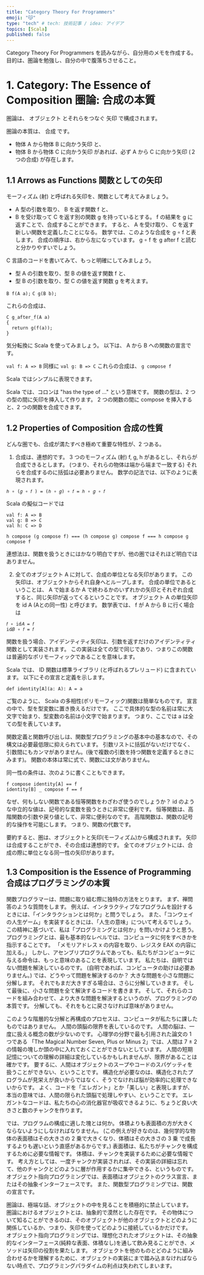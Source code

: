 ```yaml
---
title: "Category Theory For Programmers"
emoji: "😽"
type: "tech" # tech: 技術記事 / idea: アイデア
topics: [Scala]
published: false
---
```


Category Theory For Programmers を読みながら、自分用のメモを作成する。
目的は、圏論を勉強し、自分の中で腹落ちさせること。

# 1. Category: The Essence of Composition  圏論: 合成の本質

圏論は、 オブジェクト とそれらをつなぐ 矢印 で構成されます。

圏論の本質は、 合成 です。

- 物体 A から物体 B に向かう矢印 と、
- 物体 B から物体 C に向かう矢印 があれば、必ず
A から C に向かう矢印 (２つの合成) が存在します。

## 1.1 Arrows as Functions  関数としての矢印

モーフィズム (射) と呼ばれる矢印を、関数として考えてみましょう。
- A 型の引数を取り、 B を返す関数 f と、
- B を受け取って C を返す別の関数 g を持っているとする。
f の結果を g に返すことで、合成することができます。
すると、 A を受け取り、 C を返す新しい関数を定義したことになる。
数学では、このような合成を g ∘ f と表します。
合成の順序は、右から左になっています。
g ∘ f を g after f と読むと分かりやすいでしょう。

C 言語のコードを書いてみて、もっと明確にしてみましょう。
- 型 A の引数を取り、型 B の値を返す関数 f と、
- 型 B の引数を取り、型 C の値を返す関数 g を考えます。 

`B f(A a);`
`C g(B b);`

これらの合成は、

```
C g_after_f(A a)
{
  return g(f(a));
}
```

気分転換に Scala を使ってみましょう。
以下は、 A から B への関数の宣言です。

`val f: A => B`
同様に
`val g: B => C`
これらの合成は、
`g compose f`

Scala ではシンプルに表現できます。

Scala では、コロンは "has the type of ..." という意味です。
関数の型は、2 つの型の間に矢印を挿入して作ります。
2 つの関数の間に compose を挿入すると、2 つの関数を合成できます。

## 1.2 Properties of Composition  合成の性質

どんな圏でも、合成が満たすべき極めて重要な特性が、2 つある。

1. 合成は、連想的です。
3 つのモーフィズム (射) f, g, h があるとし、それらが合成できるとします。
(つまり、それらの物体は端から端まで一致する)
それらを合成するのに括弧は必要ありません。
数学の記法では、以下のように表現されます。

`ℎ ∘ (𝑔 ∘ 𝑓 ) = (ℎ ∘ 𝑔) ∘ 𝑓 = ℎ ∘ 𝑔 ∘ 𝑓`

Scala の擬似コードでは

```
val f: A => B
val g: B => C
val h: C => D

h compose (g compose f) === (h compose g) compose f === h compose g compose f
```

連想法は、関数を扱うときにはかなり明白ですが、他の圏ではそれほど明白ではありません。

2. 全てのオブジェクト A に対して、合成の単位となる矢印があります。
この矢印は、オブジェクトからそれ自身へとループします。
合成の単位であるということは、 A で始まるか A で終わるかのいずれかの矢印とそれぞれ合成すると、同じ矢印が返ってくるということです。
オブジェクト A の単位矢印を id A (Aとの同一性) と呼びます。
数学表では、 f が A から B に行く場合は

```
𝑓 ∘ id𝐴 = 𝑓
id𝐵 ∘ 𝑓 = 𝑓
```

関数を扱う場合、アイデンティティ矢印は、引数を返すだけのアイデンティティ関数として実装されます。
この実装は全ての型で同じであり、つまりこの関数は普遍的なポリモーフィックであることを意味します。

Scala では、 ID 関数は標準ライブラリ (と呼ばれるプレリュード) に含まれています。
以下にその宣言と定義を示します。

```
def identity[A](a: A): A = a
```

ご覧のように、 Scala の多相性(ポリモーフィック)関数は簡単なものです。
宣言の中で、型を型変数に置き換えるだけです。
ここで具体的な型の名前は常に大文字で始まり、型変数の名前は小文字で始まります。
つまり、ここでは a は全ての型を表しています。

関数定義と関数呼び出しは、関数型プログラミングの基本中の基本なので、その構文は必要最低限に抑えられています。
引数リストに括弧がないだけでなく、引数間にもカンマがありません。(後で複数の引数を持つ関数を定義するときにみます)。
関数の本体は常に式で、関数には文がありません。

同一性の条件は、次のように書くこともできます。

```
f compose identity[A] == f
identity[B] _ compose f == f
```

なぜ、何もしない関数である恒等関数をわざわざ使うのでしょうか？
id のような中立的な値は、記号的な変数を扱うときに非常に便利です。
恒等関数は、高階関数の引数や戻り値として、非常に便利なのです。
高階関数は、関数の記号的な操作を可能にします。
つまり、関数の代数です。

要約すると、圏は、オブジェクトと矢印(モーフィズム)から構成されます。
矢印は合成することができ、その合成は連想的です。
全てのオブジェクトには、合成の際に単位となる同一性の矢印があります。

## 1.3 Composition is the Essence of Programming  合成はプログラミングの本質

関数プログラマーは、問題に取り組む際に独特の方法をとります。
まず、禅問答のような質問をします。
例えば、インタラクティブなプログラムを設計するときには、「インタラクションとは何か」と問うでしょう。
また、「コンウェイの人生ゲーム」を実装するときには、「人生の意味」について考えるでしょう。
この精神に基づいて、私は「プログラミングとは何か」を問いかけようと思う。
プログラミングとは、最も基本的なレベルでは、コンピュータに何をすべきかを指示することです。
「メモリアドレス x の内容を取り、レジスタ EAX の内容に加える。」
しかし、アセンブリプログラムであっても、私たちがコンピュータに与える命令は、もっと意味のあることを表現しています。
私たちは、自明ではない問題を解決しているのです。
(自明であれば、コンピュータの助けは必要ありません。)
では、どうやって問題を解決するのか？
大きな問題を小さな問題に分解します。
それでもまだ大きすぎる場合は、さらに分解していきます。
そして最後に、小さな問題を全て解決するコードを書きます。
そして、それらのコードを組み合わせて、より大きな問題を解決するというのが、プログラミングの本質です。
分解しても、それをもとに戻さなければ意味がありません。

このような階層的な分解と再構成のプロセスは、コンピュータが私たちに課したものではありません。
人間の頭脳の限界を表しているのです。
人間の脳は、一度に扱える概念の数が少ないのです。
心理学の分野で最も引用された論文の 1 つである 「The Magical Number Seven, Plus or Minus 2」では、人間は 7 ± 2 の情報の塊しか頭の中に入れておくことができないとしています。
人間の短期記憶についての理解の詳細は変化しているかもしれませんが、限界があることは確かです。
要するに、人間はオブジェクトのスープやコードのスパゲッティを扱うことができない、ということです。
構造化が必要なのは、構造化されたプログラムが見栄えが良いからではなく、そうでなければ脳が効率的に処理できないからです。
よく、コードを「エレガント」とか「美しい」と表現しますが、本当の意味では、人間の限られた頭脳で処理しやすい、ということです。
エレガントなコードは、私たちの心の消化器官が吸収できるように、ちょうど良い大きさと数のチャンクを作ります。

では、プログラムの構成に適した塊とは何か。
体積よりも表面積の方が大きくならないようにしなければなりません。
(この例えが好きなのは、幾何学的な物体の表面積はその大きさの 2 乗で大きくなり、体積はその大きさの 3 乗 で成長するよりも遅いという直感があるからです。)
表面積は、私たちがチャンクを構成するために必要な情報です。
体積は、チャンクを実装するために必要な情報です。
考え方としては、一度チャンクが実装されれば、その実装の詳細は忘れて、他のチャンクとどのように層が作用するかに集中できる、というものです。
オブジェクト指向プログラミングでは、表面積はオブジェクトのクラス宣言、またはその抽象インターフェースです。
また、関数型プログラミングでは、関数の宣言です。

圏論は、極端な話、オブジェクトの中を見ることを積極的に禁止しています。
圏論におけるオブジェクトとは、抽象的で漠然とした存在です。
その物体について知ることができるのは、そのオブジェクトが他のオブジェクトとどのように関係しているか、つまり、矢印を使ってどのように接続しているかだけです。
オブジェクト指向プログラミングでは、理想化されたオブジェクトは、その抽象的なインターフェース(純粋な表面、体積なし)を通して飲み見ることができ、メソッドは矢印の役割を果たします。
オブジェクトを他のものとどのように組み合わせるかを理解するために、オブジェクトの実装にまで踏み込まなければならない時点で、プログラミングパラダイムの利点は失われてしまいます。
